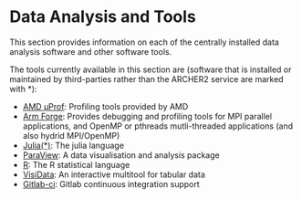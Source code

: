 # Data Analysis and Tools

This section provides information on each of the centrally installed
data analysis software and other software tools.

The tools currently available in this section are (software that is installed or maintained
by third-parties rather than the ARCHER2 service are marked with *):

- [AMD &mu;Prof](amd-uprof.md): Profiling tools provided by AMD
- [Arm Forge](arm-forge.md): Provides debugging and profiling tools for MPI parallel applications, and
OpenMP or pthreads mutli-threaded applications (and also hydrid MPI/OpenMP)
- [Julia(*)](julia.md): The julia language
- [ParaView](paraview.md): A data visualisation and analysis package 
- [R](cray-r.md): The R statistical language
- [VisiData](visidata.md): An interactive multitool for tabular data
- [Gitlab-ci](gitlab-ci.md): Gitlab continuous integration support


